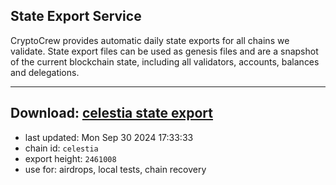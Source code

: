 ## State Export Service
CryptoCrew provides automatic daily state exports for all chains we validate. State export files can be used as genesis files and are a snapshot of the current blockchain state, including all validators, accounts, balances and delegations.

---
**Download: [celestia state export](https://dl-eu2.ccvalidators.com/SERVICE/celestia/celestia_export_2461008.json)**
---

- last updated: Mon Sep 30 2024 17:33:33
- chain id: `celestia`
- export height: `2461008`
- use for: airdrops, local tests, chain recovery

